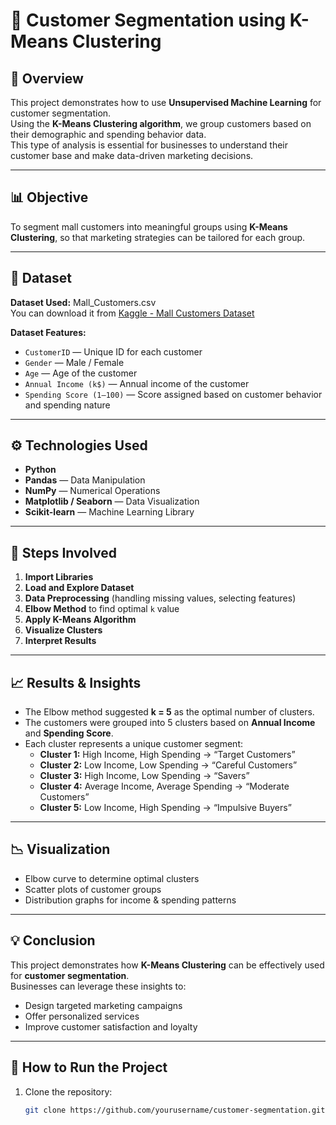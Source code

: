 # 🧠 Customer Segmentation using K-Means Clustering

## 📄 Overview
This project demonstrates how to use **Unsupervised Machine Learning** for customer segmentation.  
Using the **K-Means Clustering algorithm**, we group customers based on their demographic and spending behavior data.  
This type of analysis is essential for businesses to understand their customer base and make data-driven marketing decisions.

---

## 📊 Objective
To segment mall customers into meaningful groups using **K-Means Clustering**, so that marketing strategies can be tailored for each group.

---

## 🧩 Dataset
**Dataset Used:** Mall_Customers.csv  
You can download it from [Kaggle - Mall Customers Dataset](https://www.kaggle.com/vjchoudhary7/customer-segmentation-tutorial-in-python)

**Dataset Features:**
- `CustomerID` — Unique ID for each customer  
- `Gender` — Male / Female  
- `Age` — Age of the customer  
- `Annual Income (k$)` — Annual income of the customer  
- `Spending Score (1–100)` — Score assigned based on customer behavior and spending nature  

---

## ⚙️ Technologies Used
- **Python**
- **Pandas** — Data Manipulation
- **NumPy** — Numerical Operations
- **Matplotlib / Seaborn** — Data Visualization
- **Scikit-learn** — Machine Learning Library

---

## 🚀 Steps Involved
1. **Import Libraries**  
2. **Load and Explore Dataset**  
3. **Data Preprocessing** (handling missing values, selecting features)  
4. **Elbow Method** to find optimal `k` value  
5. **Apply K-Means Algorithm**  
6. **Visualize Clusters**  
7. **Interpret Results**

---

## 📈 Results & Insights
- The Elbow method suggested **k = 5** as the optimal number of clusters.  
- The customers were grouped into 5 clusters based on **Annual Income** and **Spending Score**.  
- Each cluster represents a unique customer segment:
  - **Cluster 1:** High Income, High Spending → “Target Customers”  
  - **Cluster 2:** Low Income, Low Spending → “Careful Customers”  
  - **Cluster 3:** High Income, Low Spending → “Savers”  
  - **Cluster 4:** Average Income, Average Spending → “Moderate Customers”  
  - **Cluster 5:** Low Income, High Spending → “Impulsive Buyers”

---

## 📉 Visualization
- Elbow curve to determine optimal clusters  
- Scatter plots of customer groups  
- Distribution graphs for income & spending patterns  

---

## 💡 Conclusion
This project demonstrates how **K-Means Clustering** can be effectively used for **customer segmentation**.  
Businesses can leverage these insights to:
- Design targeted marketing campaigns  
- Offer personalized services  
- Improve customer satisfaction and loyalty  

---

## 🧰 How to Run the Project
1. Clone the repository:
   ```bash
   git clone https://github.com/yourusername/customer-segmentation.git
